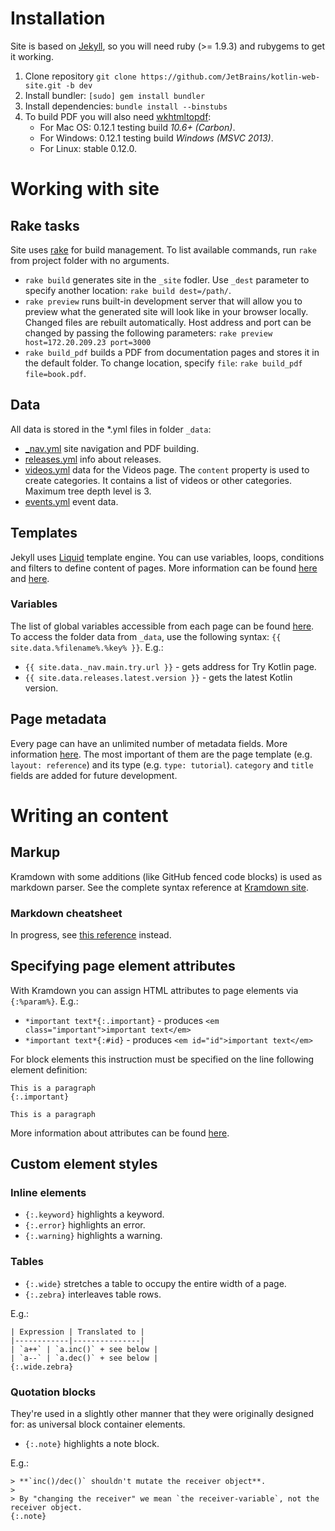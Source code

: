 Installation
============

Site is based on [Jekyll](http://jekyllrb.com/docs/usage/), so you will need ruby (>= 1.9.3) and rubygems to get it working.

1. Clone repository `git clone https://github.com/JetBrains/kotlin-web-site.git -b dev`
2. Install bundler: `[sudo] gem install bundler`
3. Install dependencies: `bundle install --binstubs`
4. To build PDF you will also need [wkhtmltopdf](http://wkhtmltopdf.org/downloads.html):
    - For Mac OS: 0.12.1 testing build *10.6+ (Carbon)*.
    - For Windows: 0.12.1 testing build *Windows (MSVC 2013)*.
    - For Linux: stable 0.12.0.


Working with site
=================

## Rake tasks

Site uses [rake](https://github.com/jimweirich/rake) for build management.
To list available commands, run `rake` from project folder with no arguments.

- `rake build` generates site in the `_site` fodler. Use `_dest` parameter to specify another location: `rake build dest=/path/`.
- `rake preview` runs built-in development server that will allow you to preview what the generated site will look like in your browser locally.
  Changed files are rebuilt automatically. Host address and port can be changed by passing the following parameters: `rake preview host=172.20.209.23 port=3000`
- `rake build_pdf` builds a PDF from documentation pages and stores it in the default folder. To change location, specify `file`: `rake build_pdf file=book.pdf`.

## Data

All data is stored in the \*.yml files in folder `_data`:

- [_nav.yml](_data/_nav.yml) site navigation and PDF building.
- [releases.yml](_data/releases.yml) info about releases.
- [videos.yml](_data/videos.yml) data for the Videos page. The `content` property is used to create categories.
  It contains a list of videos or other categories. Maximum tree depth level is 3.
- [events.yml](_data/events.yml) event data.

## Templates

Jekyll uses [Liquid](http://liquidmarkup.org) template engine.
You can use variables, loops, conditions and filters to define content of pages. More information can be found
[here](http://jekyllrb.com/docs/templates/) and [here](https://github.com/Shopify/liquid/wiki/Liquid-for-Designers).

### Variables

The list of global variables accessible from each page can be found [here](http://jekyllrb.com/docs/variables/).
To access the folder data from `_data`, use the following syntax: `{{ site.data.%filename%.%key% }}`. E.g.:

- `{{ site.data._nav.main.try.url }}` - gets address for Try Kotlin page.
- `{{ site.data.releases.latest.version }}` - gets the latest Kotlin version.

## Page metadata

Every page can have an unlimited number of metadata fields. More information [here](http://jekyllrb.com/docs/frontmatter/).
The most important of them are the page template (e.g. `layout: reference`) and its type (e.g. `type: tutorial`). `category` and `title` fields are added for future development.


Writing an content
==================

## Markup

Kramdown with some additions (like GitHub fenced code blocks) is used as markdown parser.
See the complete syntax reference at [Kramdown site](http://kramdown.gettalong.org/syntax.html).

### Markdown cheatsheet

In progress, see [this reference](http://kramdown.gettalong.org/syntax.html) instead.

## Specifying page element attributes

With Kramdown you can assign HTML attributes to page elements via `{:%param%}`. E.g.:

- `*important text*{:.important}` - produces `<em class="important">important text</em>`
- `*important text*{:#id}` - produces `<em id="id">important text</em>`

For block elements this instruction must be specified on the line following element definition:

```
This is a paragraph
{:.important}

This is a paragraph
```

More information about attributes can be found [here](http://kramdown.gettalong.org/syntax.html#inline-attribute-lists).

## Custom element styles

### Inline elements

- `{:.keyword}` highlights a keyword.
- `{:.error}` highlights an error.
- `{:.warning}` highlights a warning.

### Tables

- `{:.wide}` stretches a table to occupy the entire width of a page.
- `{:.zebra}` interleaves table rows.

E.g.:

```
| Expression | Translated to |
|------------|---------------|
| `a++` | `a.inc()` + see below |
| `a--` | `a.dec()` + see below |
{:.wide.zebra}
```

### Quotation blocks

They're used in a slightly other manner that they were originally designed for: as universal block container elements.

- `{:.note}` highlights a note block.

E.g.:

```
> **`inc()/dec()` shouldn't mutate the receiver object**.
>
> By "changing the receiver" we mean `the receiver-variable`, not the receiver object.
{:.note}